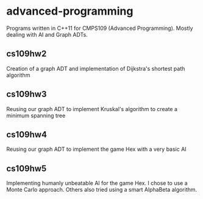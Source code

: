 advanced-programming
====================

Programs written in C++11 for CMPS109 (Advanced Programming). Mostly dealing with AI and Graph ADTs.

cs109hw2
--------
Creation of a graph ADT and implementation of Dijkstra's shortest path algorithm

cs109hw3
--------
Reusing our graph ADT to implement Kruskal's algorithm to create a minimum spanning tree

cs109hw4
--------
Reusing our graph ADT to implement the game Hex with a very basic AI

cs109hw5
--------
Implementing humanly unbeatable AI for the game Hex. I chose to use a Monte Carlo approach. Others also tried using a smart AlphaBeta algorithm.
